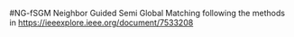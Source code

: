 #NG-fSGM
Neighbor Guided Semi Global Matching following the methods in https://ieeexplore.ieee.org/document/7533208
